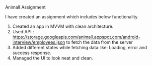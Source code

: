 Animall Assignment

I have created an assignment which includes below functionality.

1. Created an app in MVVM with clean architecture.
2. Used API : https://storage.googleapis.com/animall.appspot.com/android-interview/employees.json to fetch the data from the server
3. Added different states while fetching data like: Loading, error and success response.
4. Managed the UI to look neat and clean.
